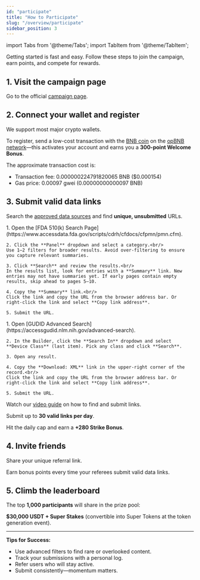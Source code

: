 ```yaml
---
id: "participate"
title: "How to Participate"
slug: "/overview/participate"
sidebar_position: 3
---
```


import Tabs from '@theme/Tabs';
import TabItem from '@theme/TabItem';

Getting started is fast and easy. Follow these steps to join the campaign, earn points, and compete for rewards.

## 1. Visit the campaign page

Go to the official [campaign page](https://data-for-ai.superprotocol.com/).

## 2. Connect your wallet and register

We support most major crypto wallets.

To register, send a low-cost transaction with the [BNB coin](https://www.binance.com/en/price/bnb) on the [opBNB network](https://opbnb.bnbchain.org/en)—this activates your account and earns you a **300-point Welcome Bonus**.

The approximate transaction cost is:

- Transaction fee: 0.000000224791820065 BNB ($0.000154)
- Gas price: 0.00097 gwei (0.00000000000097 BNB)

## 3. Submit valid data links

Search the [approved data sources](/data-for-ai/rules/submissions#accepted-databases) and find **unique, unsubmitted** URLs.

<Tabs>
  <TabItem value="fda" label="Retrieve FDA Device Summary Data" default>
    1. Open the [FDA 510(k) Search Page](https://www.accessdata.fda.gov/scripts/cdrh/cfdocs/cfpmn/pmn.cfm).

    2. Click the **Panel** dropdown and select a category.<br/>
    Use 1–2 filters for broader results. Avoid over-filtering to ensure you capture relevant summaries.

    3. Click **Search** and review the results.<br/>
    In the results list, look for entries with a **Summary** link. New entries may not have summaries yet. If early pages contain empty results, skip ahead to pages 5–10.

    4. Copy the **Summary** link.<br/>
    Click the link and copy the URL from the browser address bar. Or right-click the link and select **Copy link address**.

    5. Submit the URL.
  </TabItem>
  <TabItem value="no-mm" label="Retrieve Device Records from GUDID" default>
    1. Open [GUDID Advanced Search](https://accessgudid.nlm.nih.gov/advanced-search).

    2. In the Builder, click the **Search In** dropdown and select **Device Class** (last item). Pick any class and click **Search**.

    3. Open any result.

    4. Copy the **Download: XML** link in the upper-right corner of the record.<br/>
    Click the link and copy the URL from the browser address bar. Or right-click the link and select **Copy link address**.

    5. Submit the URL.
  </TabItem>
</Tabs>

Watch our [video guide](https://www.youtube.com/watch?v=q2GNQAXIH3o) on how to find and submit links.

Submit up to **30 valid links per day**.

Hit the daily cap and earn a **+280 Strike Bonus**.

## 4. Invite friends

Share your unique referral link.

Earn bonus points every time your referees submit valid data links.

## 5. Climb the leaderboard

The top **1,000 participants** will share in the prize pool:

**$30,000 USDT + Super Stakes** (convertible into Super Tokens at the token generation event).

---

**Tips for Success:**

- Use advanced filters to find rare or overlooked content.
- Track your submissions with a personal log.
- Refer users who will stay active.
- Submit consistently—momentum matters.